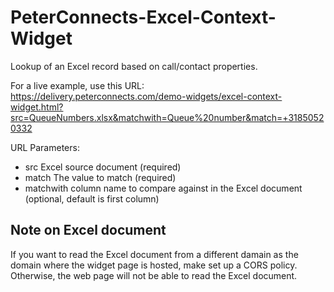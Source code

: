 # PeterConnects-Excel-Context-Widget

Lookup of an Excel record based on call/contact properties.

For a live example, use this URL:\
https://delivery.peterconnects.com/demo-widgets/excel-context-widget.html?src=QueueNumbers.xlsx&matchwith=Queue%20number&match=+31850520332

URL Parameters:
- src        Excel source document (required)
- match      The value to match (required)
- matchwith  column name to compare against in the Excel document (optional, default is first column)

## Note on Excel document
If you want to read the Excel document from a different damain as the domain where the widget page is hosted, make set up a CORS policy.
Otherwise, the web page will not be able to read the Excel document.

